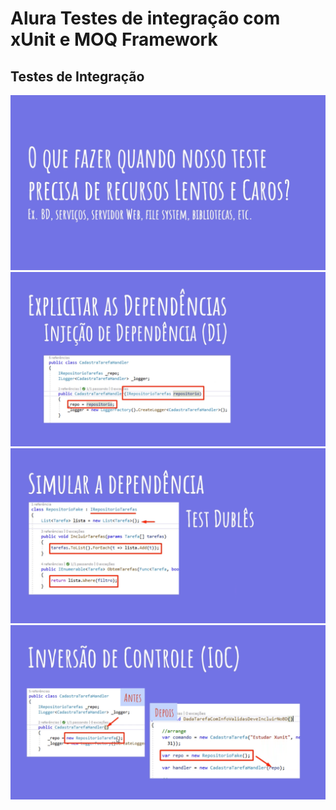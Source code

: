 # Alura Testes de integração com xUnit e MOQ Framework
## Testes de Integração

<img src="Cap01_1.png" />

<br />

<img src="Cap01_2.png" />

<br />

<img src="Cap01_3.png" />

<br />

<img src="Cap01_4.png" />

